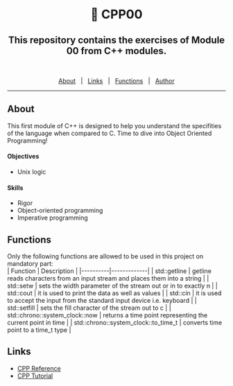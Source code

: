 &#xa0;

<h1 align="center"> 🧰 CPP00 </h1>

<h2 align="center">This repository contains the exercises of Module 00 from C++ modules.</h2>
<br>

<p align="center">
  <a href="#about">About</a> &#xa0; | &#xa0; 
  <a href="#links">Links</a> &#xa0; | &#xa0;
  <a href="#functions">Functions</a> &#xa0; | &#xa0;
  <a href="https://github.com/duhanayan" target="_blank">Author</a>
</p>

<hr>

## About ##

This first module of C++ is designed to help you understand the specifities of the language when compared to C. Time to dive into Object Oriented Programming!

#### Objectives
- Unix logic

#### Skills
- Rigor
- Object-oriented programming
- Imperative programming

## Functions ##

Only the following functions are allowed to be used in this project on mandatory part:<br>
| Function | Description |
|----------|-------------|
| std::getline | getline reads characters from an input stream and places them into a string |
| std::setw | sets the width parameter of the stream out or in to exactly n |
| std::cout | it is used to print the data as well as values |
| std::cin | it is used to accept the input from the standard input device i.e. keyboard |
| std::setfill | sets the fill character of the stream out to c |
| std::chrono::system_clock::now | returns a time point representing the current point in time |
| std::chrono::system_clock::to_time_t | converts time point to a time_t type |

## Links ##
- [CPP Reference](https://en.cppreference.com/)
- [CPP Tutorial](https://www.w3schools.com/cpp/default.asp)
